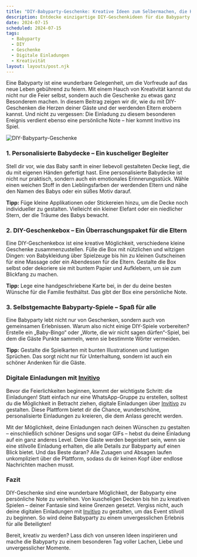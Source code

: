```yaml
---
title: "DIY-Babyparty-Geschenke: Kreative Ideen zum Selbermachen, die Herzen erobern"
description: Entdecke einzigartige DIY-Geschenkideen für die Babyparty und erfahre, wie du persönliche digitale Einladungen mit Invitivo gestalten kannst.
date: 2024-07-15
scheduled: 2024-07-15
tags:
  - Babyparty
  - DIY
  - Geschenke
  - Digitale Einladungen
  - Kreativität
layout: layouts/post.njk
---
```


Eine Babyparty ist eine wunderbare Gelegenheit, um die Vorfreude auf das neue Leben gebührend zu feiern. Mit einem Hauch von Kreativität kannst du nicht nur die Feier selbst, sondern auch die Geschenke zu etwas ganz Besonderem machen. In diesem Beitrag zeigen wir dir, wie du mit DIY-Geschenken die Herzen deiner Gäste und der werdenden Eltern erobern kannst. Und nicht zu vergessen: Die Einladung zu diesem besonderen Ereignis verdient ebenso eine persönliche Note – hier kommt Invitivo ins Spiel.

![DIY-Babyparty-Geschenke](/img/diy-babyparty-gifts.webp)

### 1. **Personalisierte Babydecke – Ein kuscheliger Begleiter**

Stell dir vor, wie das Baby sanft in einer liebevoll gestalteten Decke liegt, die du mit eigenen Händen gefertigt hast. Eine personalisierte Babydecke ist nicht nur praktisch, sondern auch ein emotionales Erinnerungsstück. Wähle einen weichen Stoff in den Lieblingsfarben der werdenden Eltern und nähe den Namen des Babys oder ein süßes Motiv darauf. 

**Tipp:** Füge kleine Applikationen oder Stickereien hinzu, um die Decke noch individueller zu gestalten. Vielleicht ein kleiner Elefant oder ein niedlicher Stern, der die Träume des Babys bewacht.

### 2. **DIY-Geschenkebox – Ein Überraschungspaket für die Eltern**

Eine DIY-Geschenkebox ist eine kreative Möglichkeit, verschiedene kleine Geschenke zusammenzustellen. Fülle die Box mit nützlichen und witzigen Dingen: von Babykleidung über Spielzeuge bis hin zu kleinen Gutscheinen für eine Massage oder ein Abendessen für die Eltern. Gestalte die Box selbst oder dekoriere sie mit buntem Papier und Aufklebern, um sie zum Blickfang zu machen.

**Tipp:** Lege eine handgeschriebene Karte bei, in der du deine besten Wünsche für die Familie festhältst. Das gibt der Box eine persönliche Note.

### 3. **Selbstgemachte Babyparty-Spiele – Spaß für alle**

Eine Babyparty lebt nicht nur von Geschenken, sondern auch von gemeinsamen Erlebnissen. Warum also nicht einige DIY-Spiele vorbereiten? Erstelle ein „Baby-Bingo“ oder „Worte, die wir nicht sagen dürfen“-Spiel, bei dem die Gäste Punkte sammeln, wenn sie bestimmte Wörter vermeiden.

**Tipp:** Gestalte die Spielkarten mit bunten Illustrationen und lustigen Sprüchen. Das sorgt nicht nur für Unterhaltung, sondern ist auch ein schöner Andenken für die Gäste.

### **Digitale Einladungen mit [Invitivo](https://invitivo.com/create)**

Bevor die Feierlichkeiten beginnen, kommt der wichtigste Schritt: die Einladungen! Statt einfach nur eine WhatsApp-Gruppe zu erstellen, solltest du die Möglichkeit in Betracht ziehen, digitale Einladungen über [Invitivo](https://invitivo.com/) zu gestalten. Diese Plattform bietet dir die Chance, wunderschöne, personalisierte Einladungen zu kreieren, die dem Anlass gerecht werden.

Mit der Möglichkeit, deine Einladungen nach deinen Wünschen zu gestalten – einschließlich schöner Designs und sogar GIFs – hebst du deine Einladung auf ein ganz anderes Level. Deine Gäste werden begeistert sein, wenn sie eine stilvolle Einladung erhalten, die alle Details zur Babyparty auf einen Blick bietet. Und das Beste daran? Alle Zusagen und Absagen laufen unkompliziert über die Plattform, sodass du dir keinen Kopf über endlose Nachrichten machen musst.

### **Fazit**

DIY-Geschenke sind eine wunderbare Möglichkeit, der Babyparty eine persönliche Note zu verleihen. Von kuscheligen Decken bis hin zu kreativen Spielen – deiner Fantasie sind keine Grenzen gesetzt. Vergiss nicht, auch deine digitalen Einladungen mit [Invitivo](https://invitivo.com/) zu gestalten, um das Event stilvoll zu beginnen. So wird deine Babyparty zu einem unvergesslichen Erlebnis für alle Beteiligten!

Bereit, kreativ zu werden? Lass dich von unseren Ideen inspirieren und mache die Babyparty zu einem besonderen Tag voller Lachen, Liebe und unvergesslicher Momente.
